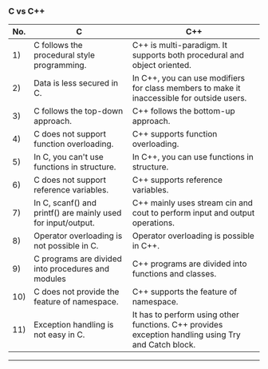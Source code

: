 ### C vs C++

|No.| 	C |	C++|
|----|------|---|
|1) |	C follows the procedural style programming. |	C++ is multi-paradigm. It supports both procedural and object oriented.|
|2) |	Data is less secured in C.| 	In C++, you can use modifiers for class members to make it inaccessible for outside users.|
|3) |	C follows the top-down approach. |	C++ follows the bottom-up approach.|
|4) |	C does not support function overloading. |	C++ supports function overloading.|
|5) |	In C, you can't use functions in structure. |	In C++, you can use functions in structure.|
|6) |	C does not support reference variables. |	C++ supports reference variables.|
|7) |	In C, scanf() and printf() are mainly used for input/output.| 	C++ mainly uses stream cin and cout to perform input and output operations.|
|8) |	Operator overloading is not possible in C.| 	Operator overloading is possible in C++.|
|9) |	C programs are divided into procedures and modules |	C++ programs are divided into functions and classes.|
|10) |	C does not provide the feature of namespace. |	C++ supports the feature of namespace.|
|11)|	Exception handling is not easy in C. |It has to perform using other functions. 	C++ provides exception handling using Try and Catch block.|


-----

